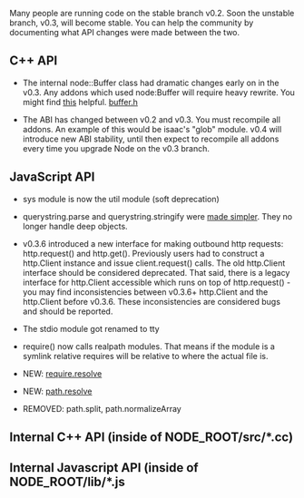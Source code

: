 Many people are running code on the stable branch v0.2. Soon the unstable branch, v0.3, will become stable. You can help the community by documenting what API changes were made between the two.

## C++ API

* The internal node::Buffer class had dramatic changes early on in the v0.3. Any addons which used node:Buffer will require heavy rewrite. You might find [this](https://github.com/pkrumins/node-png/blob/791d4c6df1402daa15dc7930f084d95c48e63c98/src/buffer_compat.h) helpful. [buffer.h](https://github.com/ry/node/blob/v0.3.6/src/node_buffer.h)

* The ABI has changed between v0.2 and v0.3. You must recompile all addons. An example of this would be isaac's "glob" module. v0.4 will introduce new ABI stability, until then expect to recompile all addons every time you upgrade Node on the v0.3 branch.

## JavaScript API

* sys module is now the util module (soft deprecation)

* querystring.parse and querystring.stringify were [made simpler](https://github.com/ry/node/commit/422d3c93bc7391e105cfb4363011088c27ec86a6). They no longer handle deep objects.

* v0.3.6 introduced a new interface for making outbound http requests: http.request() and http.get(). Previously users had to construct a http.Client instance and issue client.request() calls. The old http.Client interface should be considered deprecated. That said, there is a legacy interface for http.Client accessible which runs on top of http.request() - you may find inconsistencies between v0.3.6+ http.Client and the http.Client before v0.3.6. These inconsistencies are considered bugs and should be reported.

* The stdio module got renamed to tty

* require() now calls realpath modules. That means if the module is a symlink relative requires will be relative to where the actual file is.

* NEW: [require.resolve](http://nodejs.org/docs/v0.3.6/api/all.html#require.resolve)

* NEW: [path.resolve](http://nodejs.org/docs/v0.3.6/api/all.html#path.resolve)

* REMOVED: path.split, path.normalizeArray

## Internal C++ API (inside of NODE_ROOT/src/*.cc)

## Internal Javascript API (inside of NODE_ROOT/lib/*.js

 